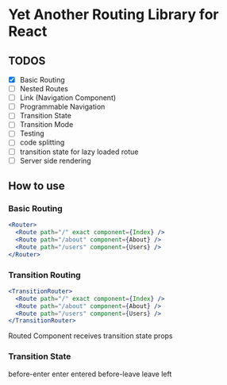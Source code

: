 # Yet Another Routing Library for React

## TODOS

- [x] Basic Routing
- [ ] Nested Routes
- [ ] Link (Navigation Component)
- [ ] Programmable Navigation
- [ ] Transition State
- [ ] Transition Mode
- [ ] Testing
- [ ] code splitting
- [ ] transition state for lazy loaded rotue
- [ ] Server side rendering

## How to use

### Basic Routing

```jsx
<Router>
  <Route path="/" exact component={Index} />
  <Route path="/about" component={About} />
  <Route path="/users" component={Users} />
</Router>
```

### Transition Routing

```jsx
<TransitionRouter>
  <Route path="/" exact component={Index} />
  <Route path="/about" component={About} />
  <Route path="/users" component={Users} />
</TransitionRouter>
```

Routed Component receives transition state props

### Transition State

before-enter
enter
entered
before-leave
leave
left
